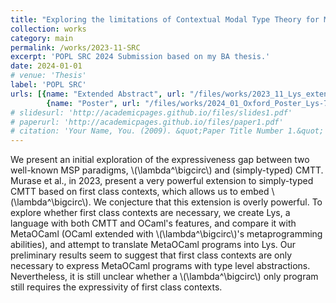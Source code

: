 ```yaml
---
title: "Exploring the limitations of Contextual Modal Type Theory for Multi-Stage Programming"
collection: works
category: main
permalink: /works/2023-11-SRC
excerpt: 'POPL SRC 2024 Submission based on my BA thesis.'
date: 2024-01-01
# venue: 'Thesis'
label: 'POPL SRC'
urls: [{name: "Extended Abstract", url: "/files/works/2023_11_Lys_extended_abstract-11.pdf"}, 
        {name: "Poster", url: "/files/works/2024_01_Oxford_Poster_Lys-7.pdf"}]
# slidesurl: 'http://academicpages.github.io/files/slides1.pdf'
# paperurl: 'http://academicpages.github.io/files/paper1.pdf'
# citation: 'Your Name, You. (2009). &quot;Paper Title Number 1.&quot; <i>Journal 1</i>. 1(1).'
---
```


We present an initial exploration of the expressiveness gap between two well-known MSP paradigms, \\(\lambda^\bigcirc\\) and (simply-typed) CMTT. Murase et al., in 2023, present a very powerful extension to simply-typed CMTT based on first class contexts, which allows us to embed \\(\lambda^\bigcirc\\). We conjecture that this extension is overly powerful. To explore whether first class contexts are necessary, we create Lys, a language with both CMTT and OCaml's features, and compare it with MetaOCaml (OCaml extended with \\(\lambda^\bigcirc\\)'s metaprogramming abilities), and attempt to translate MetaOCaml programs into Lys. Our preliminary results seem to suggest that first class contexts are only necessary to express MetaOCaml programs with type level abstractions. Nevertheless, it is still unclear whether a \\(\lambda^\bigcirc\\) only program still requires the expressivity of first class contexts. 
